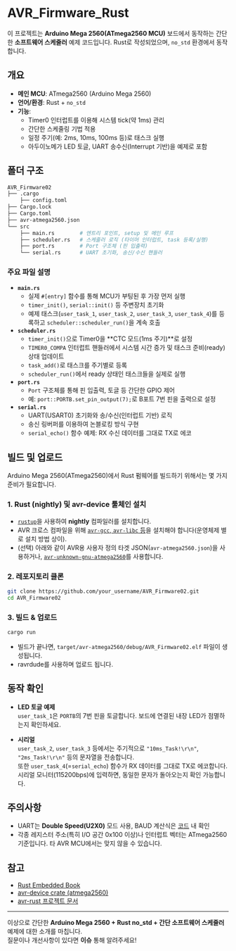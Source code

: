 # AVR_Firmware_Rust

이 프로젝트는 **Arduino Mega 2560(ATmega2560 MCU)** 보드에서 동작하는 간단한 **소프트웨어 스케줄러** 예제 코드입니다. Rust로 작성되었으며, `no_std` 환경에서 동작합니다.

## 개요

- **메인 MCU**: ATmega2560 (Arduino Mega 2560)
- **언어/환경**: Rust + `no_std`
- **기능**:
  - Timer0 인터럽트를 이용해 시스템 tick(약 1ms) 관리
  - 간단한 스케줄링 기법 적용
  - 일정 주기(예: 2ms, 10ms, 100ms 등)로 태스크 실행
  - 아두이노메가 LED 토글, UART 송수신(Interrupt 기반)을 예제로 포함

## 폴더 구조

```bash
AVR_Firmware02
├── .cargo
    ├── config.toml
├── Cargo.lock
├── Cargo.toml
├── avr-atmega2560.json
└── src
    ├── main.rs        # 엔트리 포인트, setup 및 메인 루프
    ├── scheduler.rs   # 스케줄러 로직 (타이머 인터럽트, task 등록/실행)
    ├── port.rs        # Port 구조체 (핀 입출력)
    └── serial.rs      # UART 초기화, 송신/수신 핸들러
```

### 주요 파일 설명

- **`main.rs`**
  - 실제 `#[entry]` 함수를 통해 MCU가 부팅된 후 가장 먼저 실행
  - `timer_init()`, `serial::init()` 등 주변장치 초기화
  - 예제 태스크(`user_task_1`, `user_task_2`, `user_task_3`, `user_task_4`)를 등록하고 `scheduler::scheduler_run()`을 계속 호출
- **`scheduler.rs`**
  - `timer_init()`으로 Timer0을 **CTC 모드(1ms 주기)**로 설정
  - `TIMER0_COMPA` 인터럽트 핸들러에서 시스템 시간 증가 및 태스크 준비(ready) 상태 업데이트
  - `task_add()`로 태스크를 주기별로 등록
  - `scheduler_run()`에서 ready 상태인 태스크들을 실제로 실행
- **`port.rs`**
  - `Port` 구조체를 통해 핀 입출력, 토글 등 간단한 GPIO 제어
  - 예: `port::PORTB.set_pin_output(7);`로 B포트 7번 핀을 출력으로 설정
- **`serial.rs`**
  - UART(USART0) 초기화와 송/수신(인터럽트 기반) 로직
  - 송신 링버퍼를 이용하여 논블로킹 방식 구현
  - `serial_echo()` 함수 예제: RX 수신 데이터를 그대로 TX로 에코

## 빌드 및 업로드

Arduino Mega 2560(ATmega2560)에서 Rust 펌웨어를 빌드하기 위해서는 몇 가지 준비가 필요합니다.

### 1. Rust (nightly) 및 avr-device 툴체인 설치
- [`rustup`](https://rustup.rs/)을 사용하여 **nightly** 컴파일러를 설치합니다.  
- AVR 크로스 컴파일을 위해 [`avr-gcc`, `avr-libc` 등](https://www.microchip.com/en-us/development-tool/avr-and-sam-downloads-archive)을 설치해야 합니다(운영체제 별로 설치 방법 상이).
- (선택) 아래와 같이 AVR용 사용자 정의 타겟 JSON(`avr-atmega2560.json`)을 사용하거나, [`avr-unknown-gnu-atmega2560`](https://github.com/avr-rust/rust/tree/avr-support)를 사용합니다.

### 2. 레포지토리 클론
```bash
git clone https://github.com/your_username/AVR_Firmware02.git
cd AVR_Firmware02
```

### 3. 빌드 & 업로드
```bash
cargo run
```
- 빌드가 끝나면, `target/avr-atmega2560/debug/AVR_Firmware02.elf` 파일이 생성됩니다.
- ravrdude를 사용하며 업로드 됩니다.

## 동작 확인

- **LED 토글 예제**  
  `user_task_1`은 `PORTB`의 7번 핀을 토글합니다. 보드에 연결된 내장 LED가  점멸하는지 확인하세요.

- **시리얼**  
  `user_task_2`, `user_task_3` 등에서는 주기적으로 `"10ms_Task!\r\n"`, `"2ms_Task!\r\n"` 등의 문자열을 전송합니다.  
  또한 `user_task_4`(=`serial_echo`) 함수가 RX 데이터를 그대로 TX로 에코합니다. 시리얼 모니터(115200bps)에 입력하면, 동일한 문자가 돌아오는지 확인 가능합니다.

## 주의사항
  
- UART는 **Double Speed(U2X0)** 모드 사용, BAUD 계산식은 [코드](./src/serial.rs) 내 확인
- 각종 레지스터 주소(특히 I/O 공간 0x100 이상)나 인터럽트 벡터는 ATmega2560 기준입니다. 타 AVR MCU에서는 맞지 않을 수 있습니다.

## 참고

- [Rust Embedded Book](https://docs.rust-embedded.org/book/)
- [avr-device crate (atmega2560)](https://crates.io/crates/avr-device)
- [avr-rust 프로젝트 문서](https://github.com/avr-rust/rust)  

-----

이상으로 간단한 **Arduino Mega 2560 + Rust no_std + 간단 소프트웨어 스케줄러** 예제에 대한 소개를 마칩니다.  
질문이나 개선사항이 있다면 **이슈** 통해 알려주세요! 
